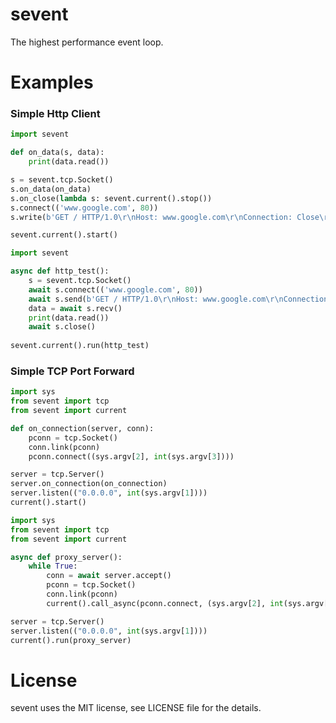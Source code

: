 # sevent

The highest performance event loop.

# Examples

 ### Simple Http Client
 
```python
import sevent

def on_data(s, data):
    print(data.read())

s = sevent.tcp.Socket()
s.on_data(on_data)
s.on_close(lambda s: sevent.current().stop())
s.connect(('www.google.com', 80))
s.write(b'GET / HTTP/1.0\r\nHost: www.google.com\r\nConnection: Close\r\n\r\n')

sevent.current().start()
```

```python
import sevent

async def http_test():
    s = sevent.tcp.Socket()
    await s.connect(('www.google.com', 80))
    await s.send(b'GET / HTTP/1.0\r\nHost: www.google.com\r\nConnection: Close\r\n\r\n')
    data = await s.recv()
    print(data.read())
    await s.close()
    
sevent.current().run(http_test)
```

### Simple TCP Port Forward

```python
import sys
from sevent import tcp
from sevent import current

def on_connection(server, conn):
    pconn = tcp.Socket()
    conn.link(pconn)
    pconn.connect((sys.argv[2], int(sys.argv[3])))

server = tcp.Server()
server.on_connection(on_connection)
server.listen(("0.0.0.0", int(sys.argv[1])))
current().start()
```

```python
import sys
from sevent import tcp
from sevent import current

async def proxy_server():
    while True:
        conn = await server.accept()
        pconn = tcp.Socket()
        conn.link(pconn)
        current().call_async(pconn.connect, (sys.argv[2], int(sys.argv[3])))

server = tcp.Server()
server.listen(("0.0.0.0", int(sys.argv[1])))
current().run(proxy_server)
```

# License

sevent uses the MIT license, see LICENSE file for the details.